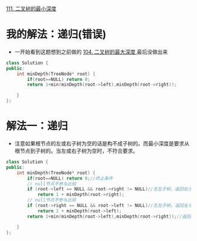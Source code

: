 [111. 二叉树的最小深度](https://leetcode-cn.com/problems/minimum-depth-of-binary-tree/description/)


# 我的解法：递归(错误)
- 一开始看到这题想到之前做的 [104. 二叉树的最大深度](https://leetcode-cn.com/problems/maximum-depth-of-binary-tree/description/),最后没做出来
```C++
class Solution {
public:
    int minDepth(TreeNode* root) {
        if(root==NULL) return 0;
        return 1+min(minDepth(root->left),minDepth(root->right));

    }
};
```

# 解法一：递归
- 注意如果根节点的左或右子树为空的话是构不成子树的。而最小深度是要求从根节点到子树的。当左或右子树为空时，不符合要求。
```C++
class Solution {
public:
    int minDepth(TreeNode* root) {
        if(root==NULL) return 0;//终止条件
        // null节点不参与比较
        if (root->left == NULL && root->right != NULL)//无左子树，返回右子树深度+1 
            return 1 + minDepth(root->right);
        // null节点不参与比较
        if (root->right == NULL && root->left != NULL)//无左子树，返回左子树深度+1 
            return 1 + minDepth(root->left);
        return 1+min(minDepth(root->left),minDepth(root->right));//返回左右子树最小深度+1  

    }
};
```
